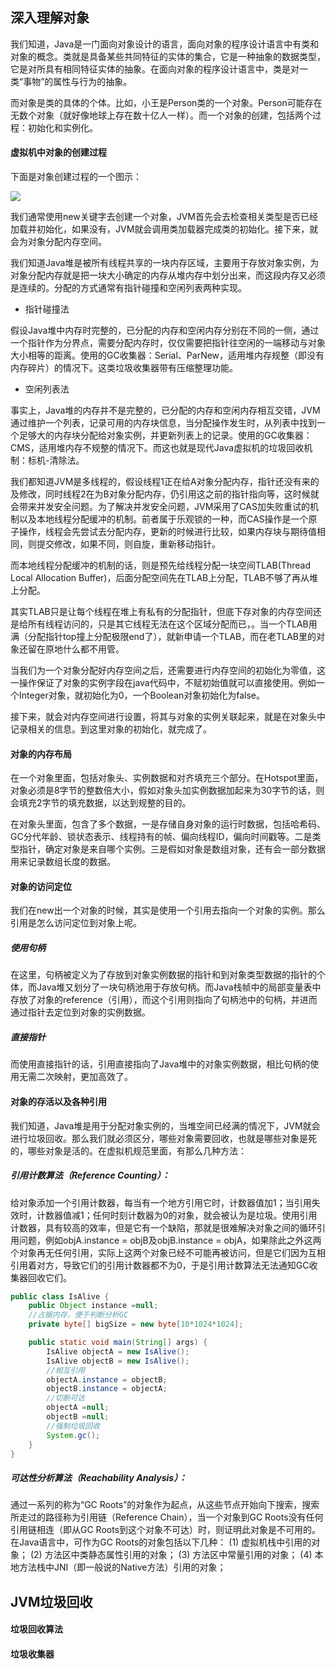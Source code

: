 ## 深入理解对象
我们知道，Java是一门面向对象设计的语言，面向对象的程序设计语言中有类和对象的概念。类就是具备某些共同特征的实体的集合，它是一种抽象的数据类型，它是对所具有相同特征实体的抽象。在面向对象的程序设计语言中，类是对一类“事物”的属性与行为的抽象。

而对象是类的具体的个体。比如，小王是Person类的一个对象。Person可能存在无数个对象（就好像地球上存在数十亿人一样）。而一个对象的创建，包括两个过程：初始化和实例化。
#### 虚拟机中对象的创建过程
下面是对象创建过程的一个图示：

![](https://ftp.bmp.ovh/imgs/2021/03/c54b392e05ec2cc3.jpg)

我们通常使用new关键字去创建一个对象，JVM首先会去检查相关类型是否已经加载并初始化，如果没有，JVM就会调用类加载器完成类的初始化。接下来，就会为对象分配内存空间。

我们知道Java堆是被所有线程共享的一块内存区域，主要用于存放对象实例，为对象分配内存就是把一块大小确定的内存从堆内存中划分出来，而这段内存又必须是连续的。分配的方式通常有指针碰撞和空闲列表两种实现。

- 指针碰撞法

假设Java堆中内存时完整的，已分配的内存和空闲内存分别在不同的一侧，通过一个指针作为分界点，需要分配内存时，仅仅需要把指针往空闲的一端移动与对象大小相等的距离。使用的GC收集器：Serial、ParNew，适用堆内存规整（即没有内存碎片）的情况下。这类垃圾收集器带有压缩整理功能。

- 空闲列表法

事实上，Java堆的内存并不是完整的，已分配的内存和空闲内存相互交错，JVM通过维护一个列表，记录可用的内存块信息，当分配操作发生时，从列表中找到一个足够大的内存块分配给对象实例，并更新列表上的记录。使用的GC收集器：CMS，适用堆内存不规整的情况下。而这也就是现代Java虚拟机的垃圾回收机制：标机-清除法。

我们都知道JVM是多线程的，假设线程1正在给A对象分配内存，指针还没有来的及修改，同时线程2在为B对象分配内存，仍引用这之前的指针指向等，这时候就会带来并发安全问题。为了解决并发安全问题，JVM采用了CAS加失败重试的机制以及本地线程分配缓冲的机制。前者属于乐观锁的一种，而CAS操作是一个原子操作，线程会先尝试去分配内存，更新的时候进行比较，如果内存块与期待值相同，则提交修改，如果不同，则自旋，重新移动指针。

而本地线程分配缓冲的机制的话，则是预先给线程分配一块空间TLAB(Thread Local Allocation Buffer)，后面分配空间先在TLAB上分配，TLAB不够了再从堆上分配。

其实TLAB只是让每个线程在堆上有私有的分配指针，但底下存对象的内存空间还是给所有线程访问的，只是其它线程无法在这个区域分配而已，。当一个TLAB用满（分配指针top撞上分配极限end了），就新申请一个TLAB，而在老TLAB里的对象还留在原地什么都不用管。

当我们为一个对象分配好内存空间之后，还需要进行内存空间的初始化为零值，这一操作保证了对象的实例字段在java代码中，不赋初始值就可以直接使用。例如一个Integer对象，就初始化为0，一个Boolean对象初始化为false。

接下来，就会对内存空间进行设置，将其与对象的实例关联起来，就是在对象头中记录相关的信息。到这里对象的初始化，就完成了。

#### 对象的内存布局
在一个对象里面，包括对象头、实例数据和对齐填充三个部分。在Hotspot里面，对象必须是8字节的整数倍大小，假如对象头加实例数据加起来为30字节的话，则会填充2字节的填充数据，以达到规整的目的。

在对象头里面，包含了多个数据，一是存储自身对象的运行时数据，包括哈希码、GC分代年龄、锁状态表示、线程持有的帧、偏向线程ID，偏向时间戳等。二是类型指针，确定对象是来自哪个实例。三是假如对象是数组对象，还有会一部分数据用来记录数组长度的数据。
#### 对象的访问定位
我们在new出一个对象的时候，其实是使用一个引用去指向一个对象的实例。那么引用是怎么访问定位到对象上呢。
##### 使用句柄
在这里，句柄被定义为了存放到对象实例数据的指针和到对象类型数据的指针的个体，而Java堆又划分了一块句柄池用于存放句柄。而Java栈帧中的局部变量表中存放了对象的reference（引用），而这个引用则指向了句柄池中的句柄，并进而通过指针去定位到对象的实例数据。

##### 直接指针
而使用直接指针的话，引用直接指向了Java堆中的对象实例数据，相比句柄的使用无需二次映射，更加高效了。

#### 对象的存活以及各种引用
我们知道，Java堆是用于分配对象实例的，当堆空间已经满的情况下，JVM就会进行垃圾回收。那么我们就必须区分，哪些对象需要回收，也就是哪些对象是死的，哪些对象是活的。在虚拟机规范里面，有那么几种方法：
##### 引用计数算法（Reference Counting）：
给对象添加一个引用计数器，每当有一个地方引用它时，计数器值加1；当引用失效时，计数器值减1；任何时刻计数器为0的对象，就会被认为是垃圾。使用引用计数器，具有较高的效率，但是它有一个缺陷，那就是很难解决对象之间的循环引用问题，例如objA.instance = objB及objB.instance = objA，如果除此之外这两个对象再无任何引用，实际上这两个对象已经不可能再被访问，但是它们因为互相引用着对方，导致它们的引用计数器都不为0，于是引用计数算法无法通知GC收集器回收它们。
```java
public class IsAlive {
    public Object instance =null;
    //占据内存，便于判断分析GC
    private byte[] bigSize = new byte[10*1024*1024];

    public static void main(String[] args) {
        IsAlive objectA = new IsAlive();
        IsAlive objectB = new IsAlive();
        //相互引用
        objectA.instance = objectB;
        objectB.instance = objectA;
        //切断可达
        objectA =null;
        objectB =null;
        //强制垃圾回收
        System.gc();
    }
}
```
##### 可达性分析算法（Reachability Analysis）：
通过一系列的称为“GC Roots”的对象作为起点，从这些节点开始向下搜索，搜索所走过的路径称为引用链（Reference Chain），当一个对象到GC Roots没有任何引用链相连（即从GC Roots到这个对象不可达）时，则证明此对象是不可用的。
在Java语言中，可作为GC Roots的对象包括以下几种：
(1) 虚拟机栈中引用的对象；
(2) 方法区中类静态属性引用的对象；
(3) 方法区中常量引用的对象；
(4) 本地方法栈中JNI（即一般说的Native方法）引用的对象；

## JVM垃圾回收
#### 垃圾回收算法
#### 垃圾收集器
